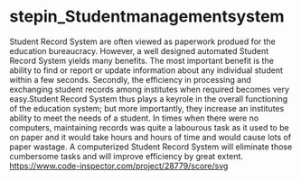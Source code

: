 # stepin_Studentmanagementsystem
Student Record System are often viewed as paperwork produed for the education bureaucracy. However, a well designed automated Student Record System yields many benefits. The most important benefit is the ability to find or report or update information about any individual student within a few seconds. Secondly, the efficiency in processing and exchanging student records among institutes when required becomes very easy.Student Record System thus plays a keyrole in the overall functioning of the education system; but more importantly, they increase an institutes ability to meet the needs of a student. In times when there were no computers, maintaining records was quite a labourous task as it used to be on paper and it would take hours and hours of time and would cause lots of paper wastage. A computerized Student Record System will eliminate those cumbersome tasks and will improve efficiency by great extent.
https://www.code-inspector.com/project/28779/score/svg
